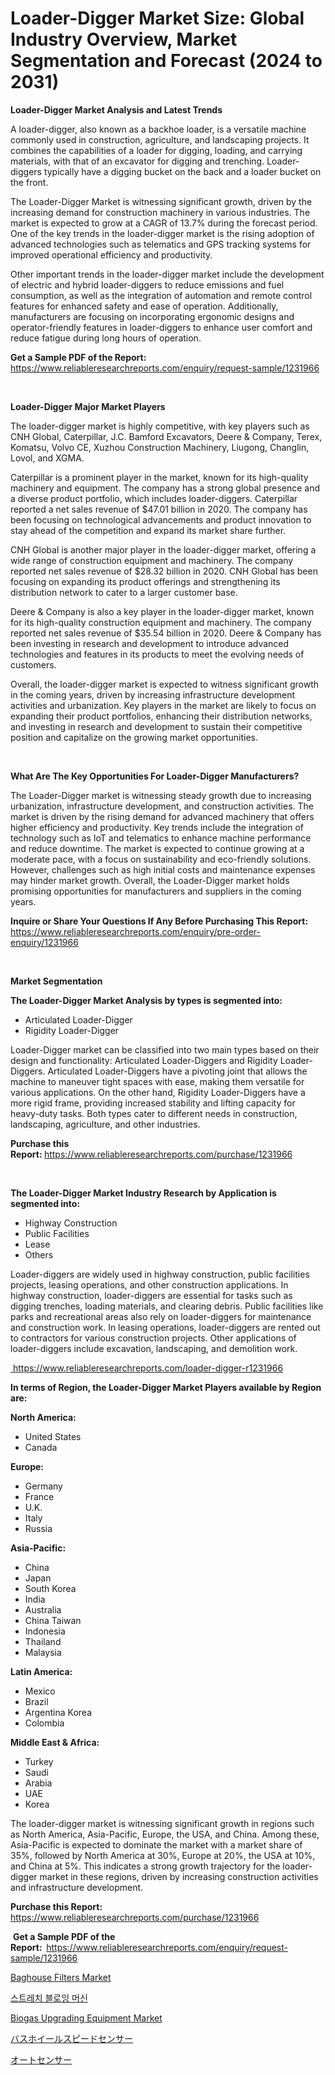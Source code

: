 <p><h1>Loader-Digger Market Size: Global Industry Overview, Market Segmentation and Forecast (2024 to 2031)</h1></p><p><strong>Loader-Digger Market Analysis and Latest Trends</strong></p>
<p><p>A loader-digger, also known as a backhoe loader, is a versatile machine commonly used in construction, agriculture, and landscaping projects. It combines the capabilities of a loader for digging, loading, and carrying materials, with that of an excavator for digging and trenching. Loader-diggers typically have a digging bucket on the back and a loader bucket on the front.</p><p>The Loader-Digger Market is witnessing significant growth, driven by the increasing demand for construction machinery in various industries. The market is expected to grow at a CAGR of 13.7% during the forecast period. One of the key trends in the loader-digger market is the rising adoption of advanced technologies such as telematics and GPS tracking systems for improved operational efficiency and productivity.</p><p>Other important trends in the loader-digger market include the development of electric and hybrid loader-diggers to reduce emissions and fuel consumption, as well as the integration of automation and remote control features for enhanced safety and ease of operation. Additionally, manufacturers are focusing on incorporating ergonomic designs and operator-friendly features in loader-diggers to enhance user comfort and reduce fatigue during long hours of operation.</p></p>
<p><strong>Get a Sample PDF of the Report:&nbsp;</strong> <a href="https://www.reliableresearchreports.com/enquiry/request-sample/1231966">https://www.reliableresearchreports.com/enquiry/request-sample/1231966</a></p>
<p>&nbsp;</p>
<p><strong>Loader-Digger Major Market Players</strong></p>
<p><p>The loader-digger market is highly competitive, with key players such as CNH Global, Caterpillar, J.C. Bamford Excavators, Deere & Company, Terex, Komatsu, Volvo CE, Xuzhou Construction Machinery, Liugong, Changlin, Lovol, and XGMA. </p><p>Caterpillar is a prominent player in the market, known for its high-quality machinery and equipment. The company has a strong global presence and a diverse product portfolio, which includes loader-diggers. Caterpillar reported a net sales revenue of $47.01 billion in 2020. The company has been focusing on technological advancements and product innovation to stay ahead of the competition and expand its market share further.</p><p>CNH Global is another major player in the loader-digger market, offering a wide range of construction equipment and machinery. The company reported net sales revenue of $28.32 billion in 2020. CNH Global has been focusing on expanding its product offerings and strengthening its distribution network to cater to a larger customer base.</p><p>Deere & Company is also a key player in the loader-digger market, known for its high-quality construction equipment and machinery. The company reported net sales revenue of $35.54 billion in 2020. Deere & Company has been investing in research and development to introduce advanced technologies and features in its products to meet the evolving needs of customers.</p><p>Overall, the loader-digger market is expected to witness significant growth in the coming years, driven by increasing infrastructure development activities and urbanization. Key players in the market are likely to focus on expanding their product portfolios, enhancing their distribution networks, and investing in research and development to sustain their competitive position and capitalize on the growing market opportunities.</p></p>
<p>&nbsp;</p>
<p><strong>What Are The Key Opportunities For Loader-Digger Manufacturers?</strong></p>
<p><p>The Loader-Digger market is witnessing steady growth due to increasing urbanization, infrastructure development, and construction activities. The market is driven by the rising demand for advanced machinery that offers higher efficiency and productivity. Key trends include the integration of technology such as IoT and telematics to enhance machine performance and reduce downtime. The market is expected to continue growing at a moderate pace, with a focus on sustainability and eco-friendly solutions. However, challenges such as high initial costs and maintenance expenses may hinder market growth. Overall, the Loader-Digger market holds promising opportunities for manufacturers and suppliers in the coming years.</p></p>
<p><strong>Inquire or Share Your Questions If Any Before Purchasing This Report:</strong> <a href="https://www.reliableresearchreports.com/enquiry/pre-order-enquiry/1231966">https://www.reliableresearchreports.com/enquiry/pre-order-enquiry/1231966</a></p>
<p>&nbsp;</p>
<p><strong>Market Segmentation</strong></p>
<p><strong>The Loader-Digger Market Analysis by types is segmented into:</strong></p>
<p><ul><li>Articulated Loader-Digger</li><li>Rigidity Loader-Digger</li></ul></p>
<p><p>Loader-Digger market can be classified into two main types based on their design and functionality: Articulated Loader-Diggers and Rigidity Loader-Diggers. Articulated Loader-Diggers have a pivoting joint that allows the machine to maneuver tight spaces with ease, making them versatile for various applications. On the other hand, Rigidity Loader-Diggers have a more rigid frame, providing increased stability and lifting capacity for heavy-duty tasks. Both types cater to different needs in construction, landscaping, agriculture, and other industries.</p></p>
<p><strong>Purchase this Report:&nbsp;</strong><a href="https://www.reliableresearchreports.com/purchase/1231966">https://www.reliableresearchreports.com/purchase/1231966</a></p>
<p>&nbsp;</p>
<p><strong>The Loader-Digger Market Industry Research by Application is segmented into:</strong></p>
<p><ul><li>Highway Construction</li><li>Public Facilities</li><li>Lease</li><li>Others</li></ul></p>
<p><p>Loader-diggers are widely used in highway construction, public facilities projects, leasing operations, and other construction applications. In highway construction, loader-diggers are essential for tasks such as digging trenches, loading materials, and clearing debris. Public facilities like parks and recreational areas also rely on loader-diggers for maintenance and construction work. In leasing operations, loader-diggers are rented out to contractors for various construction projects. Other applications of loader-diggers include excavation, landscaping, and demolition work.</p></p>
<p><a href="https://www.reliableresearchreports.com/loader-digger-r1231966">&nbsp;https://www.reliableresearchreports.com/loader-digger-r1231966</a></p>
<p><strong>In terms of Region, the Loader-Digger Market Players available by Region are:</strong></p>
<p>
    <p> <strong> North America: </strong>
        <ul>
            <li>United States</li>
            <li>Canada</li>
        </ul>
        </p> 
    <p> <strong> Europe: </strong>
        <ul>
            <li>Germany</li>
            <li>France</li>
            <li>U.K.</li>
            <li>Italy</li>
            <li>Russia</li>
        </ul>
        </p> 
    <p> <strong> Asia-Pacific: </strong>
        <ul>
            <li>China</li>
            <li>Japan</li>
            <li>South Korea</li>
            <li>India</li>
            <li>Australia</li>
            <li>China Taiwan</li>
            <li>Indonesia</li>
            <li>Thailand</li>
            <li>Malaysia</li>
        </ul>
        </p> 
    <p> <strong> Latin America: </strong>
        <ul>
            <li>Mexico</li>
            <li>Brazil</li>
            <li>Argentina Korea</li>
            <li>Colombia</li>
        </ul>
        </p> 
    <p> <strong> Middle East & Africa: </strong>
        <ul>
            <li>Turkey</li>
            <li>Saudi</li>
            <li>Arabia</li>
            <li>UAE</li>
            <li>Korea</li>
        </ul>
    </p>
    </p>
<p><p>The loader-digger market is witnessing significant growth in regions such as North America, Asia-Pacific, Europe, the USA, and China. Among these, Asia-Pacific is expected to dominate the market with a market share of 35%, followed by North America at 30%, Europe at 20%, the USA at 10%, and China at 5%. This indicates a strong growth trajectory for the loader-digger market in these regions, driven by increasing construction activities and infrastructure development.</p></p>
<p><strong>Purchase this Report: </strong><a href="https://www.reliableresearchreports.com/purchase/1231966">https://www.reliableresearchreports.com/purchase/1231966</a></p>
<p>&nbsp;<strong>Get a Sample PDF of the Report:&nbsp;&nbsp;</strong><a href="https://www.reliableresearchreports.com/enquiry/request-sample/1231966">https://www.reliableresearchreports.com/enquiry/request-sample/1231966</a></p>
<p><strong></strong></p>
<p><p><a href="https://github.com/lsapaaep8/Market-Research-Report-List-1/blob/main/baghouse-filters-market.md">Baghouse Filters Market</a></p><p><a href="https://github.com/rifqimuhammad018/Market-Research-Report-List-1/blob/main/1888181175149.md">스트레치 블로잉 머신</a></p><p><a href="https://github.com/qrkceaah30/Market-Research-Report-List-1/blob/main/biogas-upgrading-equipment-market.md">Biogas Upgrading Equipment Market</a></p><p><a href="https://github.com/DwightHuels1/Market-Research-Report-List-1/blob/main/8229757162696.md">バスホイールスピードセンサー</a></p><p><a href="https://github.com/JanickJohns/Market-Research-Report-List-1/blob/main/6303914162697.md">オートセンサー</a></p></p>